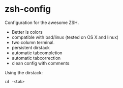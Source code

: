 zsh-config
==========

Configuration for the awesome ZSH.


* Better ls colors
* compatible with bsd/linux (tested on OS X and linux)
* two column terminal.
* persistent dirstack
* automatic tabcompletion
* automatic tabcorrection
* clean config with comments

Using the dirstack:

    cd -<tab>
